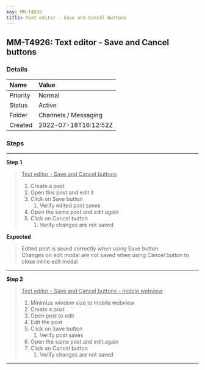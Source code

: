 ```yaml
---
key: MM-T4926
title: Text editor - Save and Cancel buttons
---
```


## MM-T4926: Text editor - Save and Cancel buttons

### Details

| Name     | Value                |
| :------- | :------------------- |
| Priority | Normal               |
| Status   | Active               |
| Folder   | Channels / Messaging |
| Created  | 2022-07-18T16:12:52Z |

### Steps

<hr/>

**Step 1**

> <article><u>Text editor - Save and Cancel buttons</u><ol><li>Create a post </li><li>Open this post and edit it</li><li>Click on Save button<ol><li>Verify edited post saves</li></ol></li><li>Open the same post and edit again</li><li>Click on Cancel button <ol><li>Verify changes are not saved</li></ol></li></ol></article>

**Expected**

> <article>Edited post is saved correctly when using Save button<br />Changes on edit modal are not saved when using Cancel button to close inline edit modal</article>

<hr/>

**Step 2**

> <article><u>Text editor - Save and Cancel buttons - mobile webview</u><ol><li>Minimize window size to mobile webview</li><li>Create a post </li><li>Open post to edit</li><li>Edit the post </li><li>Click on Save button<ol><li>Verify post saves</li></ol></li><li>Open the same post and edit again</li><li>Click on Cancel button <ol><li>Verify changes are not saved</li></ol></li></ol></article>

<hr/>
